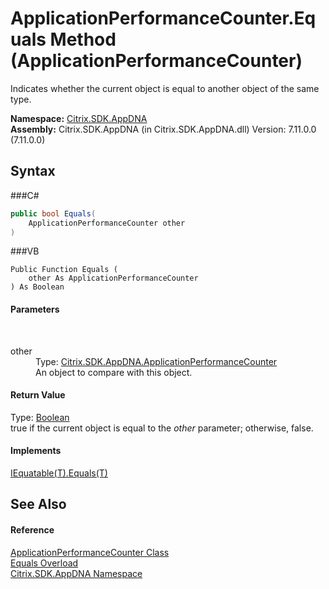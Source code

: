 # ApplicationPerformanceCounter.Equals Method (ApplicationPerformanceCounter)
 

Indicates whether the current object is equal to another object of the same type.

**Namespace:**&nbsp;<a href="N_Citrix_SDK_AppDNA">Citrix.SDK.AppDNA</a><br />**Assembly:**&nbsp;Citrix.SDK.AppDNA (in Citrix.SDK.AppDNA.dll) Version: 7.11.0.0 (7.11.0.0)

## Syntax

###C#
```csharp
public bool Equals(
	ApplicationPerformanceCounter other
)
```

###VB
```vbnet
Public Function Equals ( 
	other As ApplicationPerformanceCounter
) As Boolean
```


#### Parameters
&nbsp;<dl><dt>other</dt><dd>Type: <a href="T_Citrix_SDK_AppDNA_ApplicationPerformanceCounter">Citrix.SDK.AppDNA.ApplicationPerformanceCounter</a><br />An object to compare with this object.</dd></dl>

#### Return Value
Type: <a href="http://msdn2.microsoft.com/en-us/library/a28wyd50" target="_blank">Boolean</a><br />true if the current object is equal to the *other* parameter; otherwise, false.

#### Implements
<a href="http://msdn2.microsoft.com/en-us/library/ms131190" target="_blank">IEquatable(T).Equals(T)</a><br />

## See Also


#### Reference
<a href="T_Citrix_SDK_AppDNA_ApplicationPerformanceCounter">ApplicationPerformanceCounter Class</a><br /><a href="Overload_Citrix_SDK_AppDNA_ApplicationPerformanceCounter_Equals">Equals Overload</a><br /><a href="N_Citrix_SDK_AppDNA">Citrix.SDK.AppDNA Namespace</a><br />